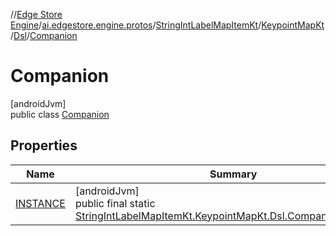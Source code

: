 //[Edge Store Engine](../../../../../../index.md)/[ai.edgestore.engine.protos](../../../../index.md)/[StringIntLabelMapItemKt](../../../index.md)/[KeypointMapKt](../../index.md)/[Dsl](../index.md)/[Companion](index.md)

# Companion

[androidJvm]\
public class [Companion](index.md)

## Properties

| Name | Summary |
|---|---|
| [INSTANCE](index.md#-1507701882%2FProperties%2F-89531115) | [androidJvm]<br>public final static [StringIntLabelMapItemKt.KeypointMapKt.Dsl.Companion](index.md)[INSTANCE](index.md#-1507701882%2FProperties%2F-89531115) |
